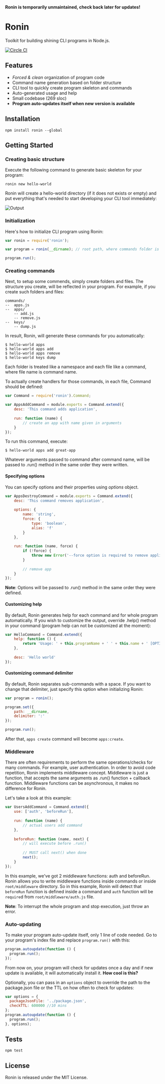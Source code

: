 **Ronin is temporarily unmaintained, check back later for updates!**

# Ronin

Toolkit for building shining CLI programs in Node.js.

[![Circle CI](https://circleci.com/gh/vdemedes/ronin.svg?style=svg)](https://circleci.com/gh/vdemedes/ronin)

## Features

- *Forced & clean* organization of program code
- Command name generation based on folder structure
- CLI tool to quickly create program skeleton and commands
- Auto-generated usage and help
- Small codebase (269 sloc)
- **Program auto-updates itself when new version is available**

## Installation

```
npm install ronin --global
```

## Getting Started

### Creating basic structure

Execute the following command to generate basic skeleton for your program:

```
ronin new hello-world
```

Ronin will create a hello-world directory (if it does not exists or empty) and put everything that's needed to start developing your CLI tool immediately:

![Output](http://cl.ly/image/3p1R160V2Z2W/embed)

### Initialization

Here's how to initialize CLI program using Ronin:

```javascript
var ronin = require('ronin');

var program = ronin(__dirname); // root path, where commands folder is

program.run();
```

### Creating commands

Next, to setup some commends, simply create folders and files.
The structure you create, will be reflected in your program.
For example, if you create such folders and files:

```
commands/
--  apps.js
--  apps/
    -- add.js
    -- remove.js
--  keys/
    -- dump.js
```

In result, Ronin, will generate these commands for you automatically:

```
$ hello-world apps
$ hello-world apps add
$ hello-world apps remove
$ hello-world keys dump
```

Each folder is treated like a namespace and each file like a command, where file name is command name.

To actually create handlers for those commands, in each file, Command should be defined:

```javascript
var Command = require('ronin').Command;

var AppsAddCommand = module.exports = Command.extend({
    desc: 'This command adds application',
    
    run: function (name) {
        // create an app with name given in arguments
    }
});
```

To run this command, execute:

```
$ hello-world apps add great-app
```

Whatever arguments passed to command after command name, will be passed to .run() method in the same order they were written.

#### Specifying options

You can specify options and their properties using *options* object.

```javascript
var AppsDestroyCommand = module.exports = Command.extend({
    desc: 'This command removes application',
    
    options: {
        name: 'string',
        force: {
            type: 'boolean',
            alias: 'f'
        }
    },
    
    run: function (name, force) {
        if (!force) {
            throw new Error('--force option is required to remove application');
        }
        
        // remove app
    }
});
```

**Note**: Options will be passed to .run() method in the same order they were defined.

#### Customizing help

By default, Ronin generates help for each command and for whole program automatically.
If you wish to customize the output, override .help() method in your command (program help can not be customized at the moment):

```javascript
var HelloCommand = Command.extend({
    help: function () {
        return 'Usage: ' + this.programName + ' ' + this.name + ' [OPTIONS]';
    },
    
    desc: 'Hello world'
});
```

#### Customizing command delimiter

By default, Ronin separates sub-commands with a space.
If you want to change that delimiter, just specify this option when initializing Ronin:

```javascript
var program = ronin();

program.set({
    path: __dirname,
    delimiter: ':'
});

program.run();
```

After that, `apps create` command will become `apps:create`.


### Middleware

There are often requirements to perform the same operations/checks for many commands.
For example, user authentication.
In order to avoid code repetition, Ronin implements middleware concept.
Middleware is just a function, that accepts the same arguments as .run() function + callback function.
Middleware functions can be asynchronous, it makes no difference for Ronin.

Let's take a look at this example:

```javascript
var UsersAddCommand = Command.extend({
    use: ['auth', 'beforeRun'],
    
    run: function (name) {
        // actual users add command
    },
    
    beforeRun: function (name, next) {
        // will execute before .run()
        
        // MUST call next() when done
        next();
    }
});
```

In this example, we've got 2 middleware functions: auth and beforeRun.
Ronin allows you to write middleware functions inside commands or inside `root/middleware` directory.
So in this example, Ronin will detect that `beforeRun` function is defined inside a command and `auth` function will be `require`d from `root/middleware/auth.js` file.

**Note**: To interrupt the whole program and stop execution, just throw an error.


### Auto-updating

To make your program auto-update itself, only 1 line of code needed.
Go to your program's index file and replace `program.run()` with this:

```javascript
program.autoupdate(function () {
  program.run();
});
```

From now on, your program will check for updates once a day and if new update is available, it will automatically install it.
**How cool is this?**

Optionally, you can pass in an `options` object to override the path to the package.json file or the TTL on how often to check for updates:

```javascript
var options = {
  packageJsonFile: '../package.json',
  checkTTL: 600000 //10 mins
};
program.autoupdate(function () {
  program.run();
}, options);
```

## Tests

```
npm test
```

## License

Ronin is released under the MIT License.
